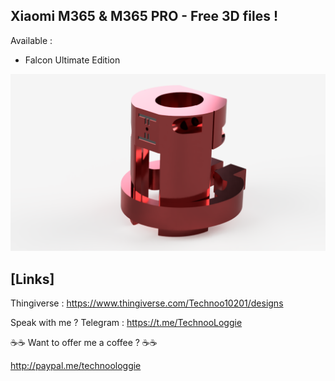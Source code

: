 ## Xiaomi M365 & M365 PRO - Free 3D files !

Available :

- Falcon Ultimate Edition

![Falcon Ultimate Edition](images/falcon/00.png)


## [Links]

Thingiverse : https://www.thingiverse.com/Technoo10201/designs

Speak with me ? Telegram : https://t.me/TechnooLoggie


☕☕ Want to offer me a coffee ? ☕☕

http://paypal.me/technoologgie


